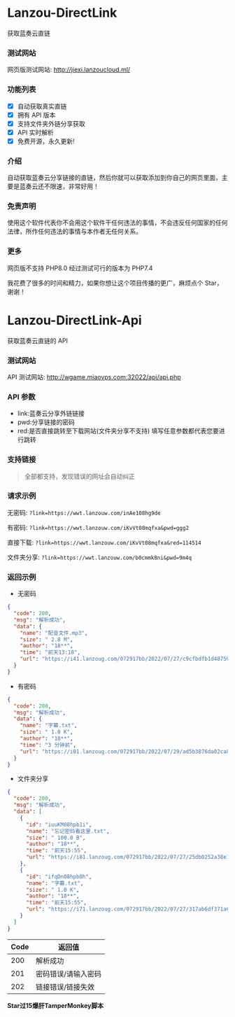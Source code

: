 # Lanzou-DirectLink

获取蓝奏云直链

### 测试网站

网页版测试网站: http://jiexi.lanzoucloud.ml/

### 功能列表

- [x] 自动获取真实直链
- [x] 拥有 API 版本
- [x] 支持文件夹外链分享获取
- [x] API 实时解析
- [x] 免费开源，永久更新!

### 介绍

自动获取蓝奏云分享链接的直链，然后你就可以获取添加到你自己的网页里面，主要是蓝奏云还不限速，非常好用！

### 免责声明

使用这个软件代表你不会用这个软件干任何违法的事情，不会违反任何国家的任何法律，所作任何违法的事情与本作者无任何关系。

### 更多

网页版不支持 PHP8.0 经过测试可行的版本为 PHP7.4

我花费了很多的时间和精力，如果你想让这个项目传播的更广，麻烦点个 Star，谢谢！

# Lanzou-DirectLink-Api

获取蓝奏云直链的 API

### 测试网站

API 测试网站: http://wgame.miaovps.com:32022/api/api.php

### API 参数

- link:蓝奏云分享外链链接
- pwd:分享链接的密码
- red:是否直接跳转至下载网站(文件夹分享不支持) 填写任意参数都代表您要进行跳转

### 支持链接

> 全部都支持，发现错误的网址会自动纠正

### 请求示例

无密码: `?link=https://wwt.lanzouw.com/inAe108hg9de`

有密码: `?link=https://wwt.lanzouw.com/iKvVt08mqfxa&pwd=ggg2`

直接下载: `?link=https://wwt.lanzouw.com/iKvVt08mqfxa&red=114514`

文件夹分享: `?link=https://wwt.lanzouw.com/b0cmmk8ni&pwd=9m4q`

### 返回示例

- 无密码

```json
{
  "code": 200,
  "msg": "解析成功",
  "data": {
    "name": "配音文件.mp3",
    "size": " 2.8 M",
    "author": "18**",
    "time": "前天13:18",
    "url": "https://i41.lanzoug.com/072917bb/2022/07/27/c9cfbdfb1d487506e3dd375317a3464f.mp3?st=DAVtxTvj-6oQwKAkQRFyFA&e=1659089377&b=ALtc2QKPWLRYkl_b6AbcPnVKAAblU7gGxBXgMbAZxUWA_c&fi=76444934&pid=43-248-96-182&up=2&mp=1&co=1"
  }
}
```

- 有密码

```json
{
  "code": 200,
  "msg": "解析成功",
  "data": {
    "name": "字幕.txt",
    "size": " 1.0 K",
    "author": "18**",
    "time": "3 分钟前",
    "url": "https://i01.lanzoug.com/072917bb/2022/07/29/ad5b3876da02ca8dbd6a7b3387c3493f.txt?st=XRC5tMY9L_G5cMe9eXO2Yw&e=1659089409&b=VONZ9AifBORXuwfEB3lXJwQpWXE_c&fi=76691410&pid=43-248-96-182&up=2&mp=0&co=1"
  }
}
```

- 文件夹分享

```json
{
  "code": 200,
  "msg": "解析成功",
  "data": [
    {
      "id": "iuuKM08hpb1i",
      "name": "忘记密码看这里.txt",
      "size": " 100.0 B",
      "author": "18**",
      "time": "前天15:55",
      "url": "https://i81.lanzoug.com/072917bb/2022/07/27/25db0252a38e165c34288edbea065927.txt?st=Ri_65a09hD1dEH1BLnyU8A&e=1659089434&b=AbYAv1LKBehQq1O1ArdX_aATXWuECo1PUBbFfzlHdVL4F6ACZA_bpT0VGIBX1VcVIuByY_c&fi=76456658&pid=43-248-96-182&up=2&mp=1&co=1"
    },
    {
      "id": "ifqDn08hpb0h",
      "name": "字幕.txt",
      "size": " 1.0 K",
      "author": "18**",
      "time": "前天15:55",
      "url": "https://i71.lanzoug.com/072917bb/2022/07/27/317ab6df371a60c6a38137b4d9ebe183.txt?st=MLJrjngon-FrPHHwnZOnDg&e=1659089435&b=Cb4NoASTBeVZtVCTB3lXJwYrCiI_c&fi=76456657&pid=43-248-96-182&up=2&mp=1&co=1"
    }
  ]
}
```

| Code | 返回值              |
| ---- | ------------------- |
| 200  | 解析成功            |
| 201  | 密码错误/请输入密码 |
| 202  | 链接错误/链接失效   |

**Star过15爆肝TamperMonkey脚本**
